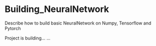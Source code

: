 # Building_NeuralNetwork
Describe how to build basic NeuralNetwork on Numpy, Tensorflow and Pytorch

Project is building... ...